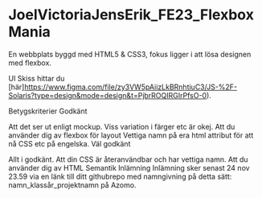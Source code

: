# JoelVictoriaJensErik_FE23_FlexboxMania

En webbplats byggd med HTML5 & CSS3, fokus ligger i att lösa designen med flexbox.

UI
Skiss hittar du [här]https://www.figma.com/file/zy3VW5pAiizLkBRnhtiuC3/JS-%2F-Solaris?type=design&mode=design&t=PjbrROQIRGIrPfsO-0).

Betygskriterier
Godkänt

Att det ser ut enligt mockup. Viss variation i färger etc är okej.
Att du använder dig av flexbox för layout
Vettiga namn på era html attribut för att nå CSS etc på engelska.
Väl godkänt

Allt i godkänt.
Att din CSS är återanvändbar och har vettiga namn.
Att du använder dig av HTML Semantik
Inlämning
Inlämning sker senast 24 nov 23.59 via en länk till ditt githubrepo med namngivning på detta sätt: namn_klassår_projektnamn på Azomo.
